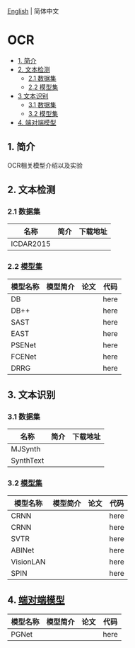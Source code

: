 [English](README.md) | 简体中文

# OCR

- [1. 简介](#1-简介)
- [2. 文本检测](#2-文本检测)
  - [2.1 数据集](#21-数据集)
  - [2.2 模型集](#22-模型集)
- [3 文本识别](#3-文本识别)
  - [3.1 数据集](#31-数据集)
  - [3.2 模型集](#32-模型集)
- [4. 端对端模型](#4-端对端模型)



## 1. 简介

OCR相关模型介绍以及实验

## 2. 文本检测

### 2.1 数据集
|名称|简介|下载地址|
| --- | --- |--- |
|ICDAR2015|||

### 2.2 [模型集](./textdet/)
|模型名称|模型简介|论文|代码|
| --- | --- | --- | --- |
|DB|||here|
|DB++|||here|
|SAST|||here|
|EAST|||here|
|PSENet|||here|
|FCENet|||here|
|DRRG|||here|

## 3. 文本识别
### 3.1 数据集
|名称|简介|下载地址|
| --- | --- |--- |
|MJSynth|||
|SynthText|||

### 3.2 [模型集](./textrec/)
|模型名称|模型简介|论文|代码|
| --- | --- | --- | --- |
|CRNN|||here|
|CRNN|||here|
|SVTR|||here|
|ABINet|||here|
|VisionLAN|||here|
|SPIN|||here|


## 4. [端对端模型]()
|模型名称|模型简介|论文|代码|
| --- | --- | --- | --- |
|PGNet|||here|
